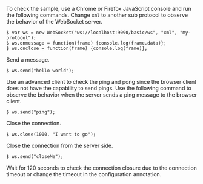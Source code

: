 To check the sample, use a Chrome or Firefox JavaScript console and run the following commands.
Change `xml` to another sub protocol to observe the behavior of the WebSocket server.
```
$ var ws = new WebSocket("ws://localhost:9090/basic/ws", "xml", "my-protocol");
$ ws.onmessage = function(frame) {console.log(frame.data)};
$ ws.onclose = function(frame) {console.log(frame)};
```
Send a message.
```
$ ws.send("hello world");
```
Use an advanced client to check the ping and pong since the browser client does not have the capability to send pings.
Use the following command to observe the behavior when the server sends a ping message to the browser client.
```
$ ws.send("ping");
```
Close the connection.
```
$ ws.close(1000, "I want to go");
```
Close the connection from the server side.
```
$ ws.send("closeMe");
```
Wait for 120 seconds to check the connection closure due to the connection timeout or change the timeout in the configuration annotation.
